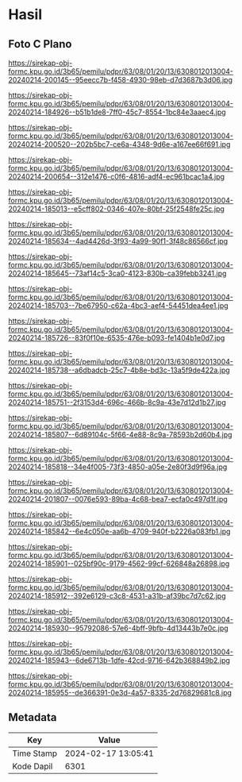 # Hasil

## Foto C Plano

https://sirekap-obj-formc.kpu.go.id/3b65/pemilu/pdpr/63/08/01/20/13/6308012013004-20240214-200145--95eecc7b-f458-4930-98eb-d7d3687b3d06.jpg

https://sirekap-obj-formc.kpu.go.id/3b65/pemilu/pdpr/63/08/01/20/13/6308012013004-20240214-184926--b51b1de8-7ff0-45c7-8554-1bc84e3aaec4.jpg

https://sirekap-obj-formc.kpu.go.id/3b65/pemilu/pdpr/63/08/01/20/13/6308012013004-20240214-200520--202b5bc7-ce6a-4348-9d6e-a167ee66f691.jpg

https://sirekap-obj-formc.kpu.go.id/3b65/pemilu/pdpr/63/08/01/20/13/6308012013004-20240214-200654--312e1476-c0f6-4816-adf4-ec961bcac1a4.jpg

https://sirekap-obj-formc.kpu.go.id/3b65/pemilu/pdpr/63/08/01/20/13/6308012013004-20240214-185013--e5cff802-0346-407e-80bf-25f2548fe25c.jpg

https://sirekap-obj-formc.kpu.go.id/3b65/pemilu/pdpr/63/08/01/20/13/6308012013004-20240214-185634--4ad4426d-3f93-4a99-90f1-3f48c86566cf.jpg

https://sirekap-obj-formc.kpu.go.id/3b65/pemilu/pdpr/63/08/01/20/13/6308012013004-20240214-185645--73af14c5-3ca0-4123-830b-ca39febb3241.jpg

https://sirekap-obj-formc.kpu.go.id/3b65/pemilu/pdpr/63/08/01/20/13/6308012013004-20240214-185703--7be67950-c62a-4bc3-aef4-54451dea4ee1.jpg

https://sirekap-obj-formc.kpu.go.id/3b65/pemilu/pdpr/63/08/01/20/13/6308012013004-20240214-185726--83f0f10e-6535-476e-b093-fe1404b1e0d7.jpg

https://sirekap-obj-formc.kpu.go.id/3b65/pemilu/pdpr/63/08/01/20/13/6308012013004-20240214-185738--a6dbadcb-25c7-4b8e-bd3c-13a5f9de422a.jpg

https://sirekap-obj-formc.kpu.go.id/3b65/pemilu/pdpr/63/08/01/20/13/6308012013004-20240214-185751--2f3153d4-696c-466b-8c9a-43e7d12d1b27.jpg

https://sirekap-obj-formc.kpu.go.id/3b65/pemilu/pdpr/63/08/01/20/13/6308012013004-20240214-185807--6d89104c-5f66-4e88-8c9a-78593b2d60b4.jpg

https://sirekap-obj-formc.kpu.go.id/3b65/pemilu/pdpr/63/08/01/20/13/6308012013004-20240214-185818--34e4f005-73f3-4850-a05e-2e80f3d9f96a.jpg

https://sirekap-obj-formc.kpu.go.id/3b65/pemilu/pdpr/63/08/01/20/13/6308012013004-20240214-201807--0076e593-89ba-4c68-bea7-ecfa0c497d1f.jpg

https://sirekap-obj-formc.kpu.go.id/3b65/pemilu/pdpr/63/08/01/20/13/6308012013004-20240214-185842--6e4c050e-aa6b-4709-940f-b2226a083fb1.jpg

https://sirekap-obj-formc.kpu.go.id/3b65/pemilu/pdpr/63/08/01/20/13/6308012013004-20240214-185901--025bf90c-9179-4562-99cf-626848a26898.jpg

https://sirekap-obj-formc.kpu.go.id/3b65/pemilu/pdpr/63/08/01/20/13/6308012013004-20240214-185912--392e6129-c3c8-4531-a31b-af39bc7d7c62.jpg

https://sirekap-obj-formc.kpu.go.id/3b65/pemilu/pdpr/63/08/01/20/13/6308012013004-20240214-185930--95792086-57e6-4bff-9bfb-4d13443b7e0c.jpg

https://sirekap-obj-formc.kpu.go.id/3b65/pemilu/pdpr/63/08/01/20/13/6308012013004-20240214-185943--6de6713b-1dfe-42cd-9716-642b368849b2.jpg

https://sirekap-obj-formc.kpu.go.id/3b65/pemilu/pdpr/63/08/01/20/13/6308012013004-20240214-185955--de366391-0e3d-4a57-8335-2d76829681c8.jpg


## Metadata

| Key        | Value               |
| ---------- | ------------------- |
| Time Stamp | 2024-02-17 13:05:41 |
| Kode Dapil | 6301                |



